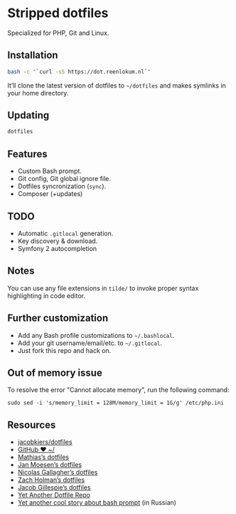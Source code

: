 # Stripped dotfiles

Specialized for PHP, Git and Linux.

## Installation

```bash
bash -c "`curl -sS https://dot.reenlokum.nl`"
```

It’ll clone the latest version of dotfiles to `~/dotfiles` and makes symlinks in your home directory.

## Updating

```bash
dotfiles
```

## Features

* Custom Bash prompt.
* Git config, Git global ignore file.
* Dotfiles syncronization (`sync`).
* Composer (+updates)

## TODO

* Automatic `.gitlocal` generation.
* Key discovery & download.
* Symfony 2 autocompletion

## Notes

You can use any file extensions in `tilde/` to invoke proper syntax highlighting in code editor.

## Further customization

* Add any Bash profile customizations to `~/.bashlocal`.
* Add your git username/email/etc. to `~/.gitlocal`.
* Just fork this repo and hack on.

## Out of memory issue

To resolve the error "Cannot allocate memory", run the following command:

```
sudo sed -i 's/memory_limit = 128M/memory_limit = 1G/g' /etc/php.ini
```

## Resources

* [jacobkiers/dotfiles](https://bitbucket.org/jacobkiers/dotfiles)
* [GitHub ❤ ~/](http://dotfiles.github.com/)
* [Mathias’s dotfiles](https://github.com/mathiasbynens/dotfiles)
* [Jan Moesen’s dotfiles](https://github.com/janmoesen/tilde)
* [Nicolas Gallagher’s dotfiles](https://github.com/necolas/dotfiles)
* [Zach Holman’s dotfiles](https://github.com/holman/dotfiles)
* [Jacob Gillespie’s dotfiles](https://github.com/jacobwg/dotfiles)
* [Yet Another Dotfile Repo](https://github.com/skwp/dotfiles)
* [Yet another cool story about bash prompt](http://habrahabr.ru/company/mailru/blog/145008/) (in Russian)
